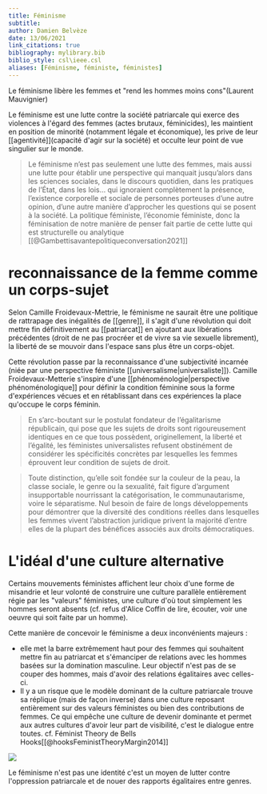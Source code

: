 ```yaml
---
title: Féminisme
subtitle:
author: Damien Belvèze
date: 13/06/2021
link_citations: true
bibliography: mylibrary.bib
biblio_style: csl\ieee.csl
aliases: [Féminisme, féministe, féministes]
---
```


Le féminisme libère les femmes et "rend les hommes moins cons"(Laurent Mauvignier)

Le féminisme est une lutte contre la société patriarcale qui exerce des violences à l'égard des femmes (actes brutaux, féminicides), les maintient en position de minorité (notamment légale et économique), les prive de leur [[agentivité]](capacité d'agir sur la société) et occulte leur point de vue singulier sur le monde. 

>Le féminisme n’est pas seulement une lutte des femmes, mais aussi une lutte pour établir une perspective qui manquait jusqu’alors dans les sciences sociales, dans le discours quotidien, dans les pratiques de l’État, dans les lois… qui ignoraient complètement la présence, l’existence corporelle et sociale de personnes porteuses d’une autre opinion, d’une autre manière d’approcher les questions qui se posent à la société. La politique féministe, l’économie féministe, donc la féminisation de notre manière de penser fait partie de cette lutte qui est structurelle ou analytique [[@Gambettisavantepolitiqueconversation2021]]

# reconnaissance de la femme comme un corps-sujet

Selon Camille Froidevaux-Mettrie, le féminisme ne saurait être une politique de rattrapage des inégalités de [[genre]], il s'agit d'une révolution qui doit mettre fin définitivement au [[patriarcat]] en ajoutant aux libérations précédentes (droit de ne pas procréer et de vivre sa vie sexuelle librement), la liberté de se mouvoir dans l'espace sans plus être un corps-objet. 

Cette révolution passe par la reconnaissance d'une subjectivité incarnée (niée par une perspective féministe [[universalisme|universaliste]]). 
Camille Froidevaux-Metterie s'inspire d'une [[phénoménologie|perspective phénoménologique]] pour définir la condition féminine sous la forme d'expériences vécues et en rétablissant dans ces expériences la place qu'occupe le corps féminin. 

>En s’arc-boutant sur le postulat fondateur de l’égalitarisme républicain, qui pose que les sujets de droits sont rigoureusement identiques en ce que tous possèdent, originellement, la liberté et l’égalité, les féministes universalistes refusent obstinément de considérer les spécificités concrètes par lesquelles les femmes éprouvent leur condition de sujets de droit.

>Toute distinction, qu’elle soit fondée sur la couleur de la peau, la classe sociale, le genre ou la sexualité, fait figure d’argument insupportable nourrissant la catégorisation, le communautarisme, voire le séparatisme. Nul besoin de faire de longs développements pour démontrer que la diversité des conditions réelles dans lesquelles les femmes vivent l’abstraction juridique privent la majorité d’entre elles de la plupart des bénéfices associés aux droits démocratiques.


# L'idéal d'une culture alternative

Certains mouvements féministes affichent leur choix d'une forme de misandrie et leur volonté de construire une culture parallèle entièrement régie par les "valeurs" féministes, une culture d'où tout simplement les hommes seront absents (cf. refus d'Alice Coffin de lire, écouter, voir une oeuvre qui soit faite par un homme). 

Cette manière de concevoir le féminisme a deux inconvénients majeurs : 
- elle met la barre extrêmement haut pour des femmes qui souhaitent mettre fin au patriarcat et s'émanciper de relations avec les hommes basées sur la domination masculine. Leur objectif n'est pas de se couper des hommes, mais d'avoir des relations égalitaires avec celles-ci. 
- Il y a un risque que le modèle dominant de la culture patriarcale trouve sa réplique (mais de façon inverse) dans une culture reposant entièrement sur des valeurs féministes ou bien des contributions de femmes. Ce qui empêche une culture de devenir dominante et permet aux autres cultures d'avoir leur part de visibilité, c'est le dialogue entre toutes. cf. Féminist Theory de Bells Hooks[[@hooksFeministTheoryMargin2014]]

![](communauté_féministe.jpg)

Le féminisme n'est pas une identité c'est un moyen de lutter contre l'oppression patriarcale et de nouer des rapports égalitaires entre genres.


